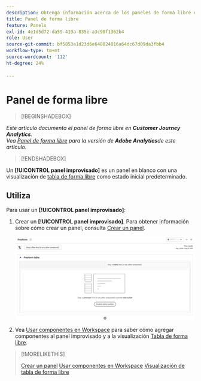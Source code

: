 ```yaml
---
description: Obtenga información acerca de los paneles de forma libre en Analysis Workspace.
title: Panel de forma libre
feature: Panels
exl-id: 4e1d5d72-da59-419a-835e-a3c90f1362b4
role: User
source-git-commit: bf5853a1d23d6e648024016a64dc67d09da3fbb4
workflow-type: tm+mt
source-wordcount: '112'
ht-degree: 24%

---
```


# Panel de forma libre


>[!BEGINSHADEBOX]

*Este artículo documenta el panel de forma libre en **Customer Journey Analytics**.<br/>Vea [Panel de forma libre](https://experienceleague.adobe.com/en/docs/analytics/analyze/analysis-workspace/panels/freeform-panel) para la versión de **Adobe Analytics**de este artículo.*

>[!ENDSHADEBOX]


Un **[!UICONTROL panel improvisado]** es un panel en blanco con una visualización de [tabla de forma libre](/help/analysis-workspace/visualizations/freeform-table/freeform-table.md) como estado inicial predeterminado.

## Utiliza

Para usar un **[!UICONTROL panel improvisado]**:

1. Crear un **[!UICONTROL panel improvisado]**. Para obtener información sobre cómo crear un panel, consulta [Crear un panel](panels.md#create-a-panel).

   ![Panel improvisado predeterminado que muestra un panel en blanco con una tabla de forma libre.](assets/freeform-panel.png)

1. Vea [Usar componentes en Workspace](/help/components/use-components-in-workspace.md) para saber cómo agregar componentes al panel improvisado y a la visualización [Tabla de forma libre](/help/analysis-workspace/visualizations/freeform-table/freeform-table.md).


>[!MORELIKETHIS]
>
>[Crear un panel](/help/analysis-workspace/c-panels/panels.md#create-a-panel)
>[Usar componentes en Workspace](/help/components/use-components-in-workspace.md)
>[Visualización de tabla de forma libre](/help/analysis-workspace/visualizations/freeform-table/freeform-table.md)
>